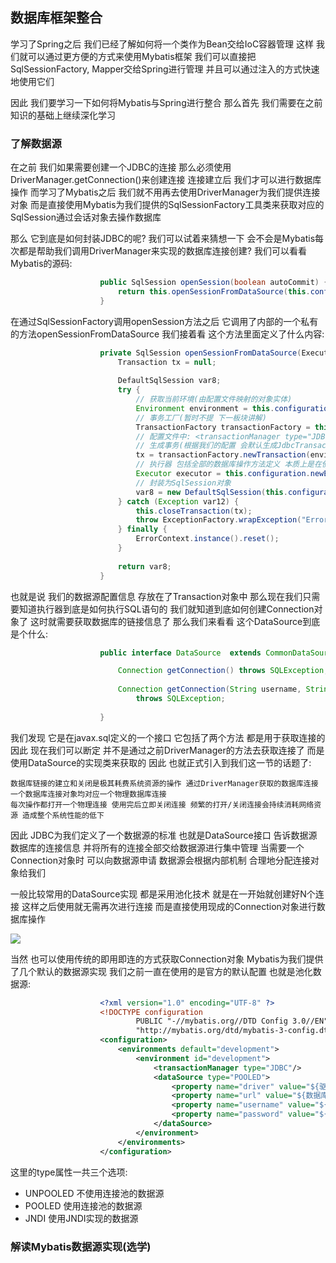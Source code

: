 ## 数据库框架整合
学习了Spring之后 我们已经了解如何将一个类作为Bean交给IoC容器管理 这样 我们就可以通过更方便的方式来使用Mybatis框架
我们可以直接把SqlSessionFactory, Mapper交给Spring进行管理 并且可以通过注入的方式快速地使用它们

因此 我们要学习一下如何将Mybatis与Spring进行整合 那么首先 我们需要在之前知识的基础上继续深化学习

### 了解数据源
在之前 我们如果需要创建一个JDBC的连接 那么必须使用DriverManager.getConnection()来创建连接 连接建立后 我们才可以进行数据库操作 而学习了Mybatis之后
我们就不用再去使用DriverManager为我们提供连接对象 而是直接使用Mybatis为我们提供的SqlSessionFactory工具类来获取对应的SqlSession通过会话对象去操作数据库

那么 它到底是如何封装JDBC的呢? 我们可以试着来猜想一下 会不会是Mybatis每次都是帮助我们调用DriverManager来实现的数据库连接创建? 我们可以看看Mybatis的源码:

```java
                    public SqlSession openSession(boolean autoCommit) {
                        return this.openSessionFromDataSource(this.configuration.getDefaultExecutorType(), (TransactionIsolationLevel)null, autoCommit);
                    }
```

在通过SqlSessionFactory调用openSession方法之后 它调用了内部的一个私有的方法openSessionFromDataSource 我们接着看 这个方法里面定义了什么内容:

```java
                    private SqlSession openSessionFromDataSource(ExecutorType execType, TransactionIsolationLevel level, boolean autoCommit) {
                        Transaction tx = null;
                    
                        DefaultSqlSession var8;
                        try {
                            // 获取当前环境(由配置文件映射的对象实体)
                            Environment environment = this.configuration.getEnvironment();
                          	// 事务工厂(暂时不提 下一板块讲解)
                            TransactionFactory transactionFactory = this.getTransactionFactoryFromEnvironment(environment);
                          	// 配置文件中: <transactionManager type="JDBC"/>
                          	// 生成事务(根据我们的配置 会默认生成JdbcTransaction) 这里是关键 我们看到这里用到了environment.getDataSource()方法
                            tx = transactionFactory.newTransaction(environment.getDataSource(), level, autoCommit);
                          	// 执行器 包括全部的数据库操作方法定义 本质上是在使用执行器操作数据库 需要传入事务对象
                            Executor executor = this.configuration.newExecutor(tx, execType);
                          	// 封装为SqlSession对象
                            var8 = new DefaultSqlSession(this.configuration, executor, autoCommit);
                        } catch (Exception var12) {
                            this.closeTransaction(tx);
                            throw ExceptionFactory.wrapException("Error opening session.  Cause: " + var12, var12);
                        } finally {
                            ErrorContext.instance().reset();
                        }
                    
                        return var8;
                    }
```

也就是说 我们的数据源配置信息 存放在了Transaction对象中 那么现在我们只需要知道执行器到底是如何执行SQL语句的
我们就知道到底如何创建Connection对象了 这时就需要获取数据库的链接信息了 那么我们来看看 这个DataSource到底是个什么:

```java
                    public interface DataSource  extends CommonDataSource, Wrapper {

                        Connection getConnection() throws SQLException;
                        
                        Connection getConnection(String username, String password)
                            throws SQLException;
                      
                    }
```

我们发现 它是在javax.sql定义的一个接口 它包括了两个方法 都是用于获取连接的 因此 现在我们可以断定
并不是通过之前DriverManager的方法去获取连接了 而是使用DataSource的实现类来获取的 因此 也就正式引入到我们这一节的话题了:

    数据库链接的建立和关闭是极其耗费系统资源的操作 通过DriverManager获取的数据库连接 一个数据库连接对象均对应一个物理数据库连接
    每次操作都打开一个物理连接 使用完后立即关闭连接 频繁的打开/关闭连接会持续消耗网络资源 造成整个系统性能的低下

因此 JDBC为我们定义了一个数据源的标准 也就是DataSource接口 告诉数据源数据库的连接信息 并将所有的连接全部交给数据源进行集中管理
当需要一个Connection对象时 可以向数据源申请 数据源会根据内部机制 合理地分配连接对象给我们

一般比较常用的DataSource实现 都是采用池化技术 就是在一开始就创建好N个连接 这样之后使用就无需再次进行连接 而是直接使用现成的Connection对象进行数据库操作

<img src="https://image.itbaima.net/markdown/2022/12/17/rk4mcdvYn6osOLW.png"/>

当然 也可以使用传统的即用即连的方式获取Connection对象 Mybatis为我们提供了几个默认的数据源实现 我们之前一直在使用的是官方的默认配置 也就是池化数据源:

```xml
                    <?xml version="1.0" encoding="UTF-8" ?>
                    <!DOCTYPE configuration
                            PUBLIC "-//mybatis.org//DTD Config 3.0//EN"
                            "http://mybatis.org/dtd/mybatis-3-config.dtd">
                    <configuration>
                        <environments default="development">
                            <environment id="development">
                                <transactionManager type="JDBC"/>
                                <dataSource type="POOLED">
                                    <property name="driver" value="${驱动类（含包名）}"/>
                                    <property name="url" value="${数据库连接URL}"/>
                                    <property name="username" value="${用户名}"/>
                                    <property name="password" value="${密码}"/>
                                </dataSource>
                            </environment>
                        </environments>
                    </configuration>
```

这里的type属性一共三个选项:
- UNPOOLED 不使用连接池的数据源
- POOLED 使用连接池的数据源
- JNDI 使用JNDI实现的数据源

### 解读Mybatis数据源实现(选学)









